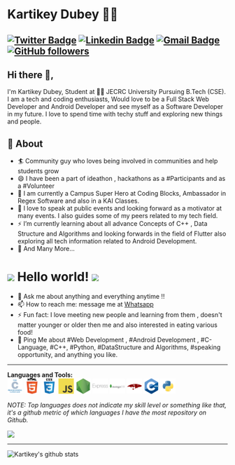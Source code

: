 # Kartikey Dubey 👨‍💻
[![Twitter Badge](https://img.shields.io/badge/-@KartikeyDubey-1ca0f1?style=flat-square&labelColor=1ca0f1&logo=twitter&logoColor=white&link=https://twitter.com/KARTIKE26127836)](https://twitter.com/KARTIKE26127836) [![Linkedin Badge](https://img.shields.io/badge/-KartikeyDubey-blue?style=flat-square&logo=Linkedin&logoColor=white&link=https://www.linkedin.com/in/kartikeydubey02/)](https://www.linkedin.com/in/kartikeydubey02/) 
[![Gmail Badge](https://img.shields.io/badge/-dkartikey1@gmail.com-c14438?style=flat-square&logo=Gmail&logoColor=white&link=mailto:dkartikey1@gmail.com)](mailto:dkartikey1@gmail.com)
[![GitHub followers](https://img.shields.io/github/followers/kartikey0217?label=Follow&style=social)](https://github.com/kartikey0217/?tab=follow)
---
## Hi there 👋,           
I'm Kartikey Dubey, Student at 👨‍💻 JECRC University Pursuing B.Tech (CSE).  I am a tech and coding enthusiasts, Would love to be a Full Stack Web Developer and Android Developer and see myself as a Software Developer in my future. I love to spend time with techy stuff and exploring new things and people.

## 🧐 About
- 🏄‍ Community guy who loves being involved in communities and help students grow
- 😄 I have been a part of ideathon , hackathons as a #Participants and as a #Volunteer
- 🔭 I am currently a Campus Super Hero at Coding Blocks, Ambassador in Regex Software and also in a KAI Classes.
- 🌱 I love to speak at public events and looking forward  as a motivator at many events. I also guides some of my peers related to my tech field.
- ⚡ I’m currently learning about all advance Concepts of C++ , Data Structure and Algorithms and looking forwards in the field of Flutter also exploring all tech information related to Android Development. 
- 👯 And Many More...


# <img src="https://github.com/TheDudeThatCode/TheDudeThatCode/blob/master/Assets/Hi.gif" width="29px"> Hello world!&nbsp;<img src="https://github.com/TheDudeThatCode/TheDudeThatCode/blob/master/Assets/Earth.gif" width="24px">

- 💬 Ask me about anything and everything anytime !! 
- 📫 How to reach me: message me at [Whatsapp](https://wa.me/918529749879)
- ⚡ Fun fact: I love meeting new people and learning from them , doesn't matter younger or older then me  and also interested in eating various food! 
- 💬 Ping Me about #Web Development , #Android Development , #C-Language, #C++, #Python, #DataStructure and Algorithms, #speaking opportunity, and anything you like.
---
**Languages and Tools:**  
<code><img height="35" src="https://raw.githubusercontent.com/github/explore/80688e429a7d4ef2fca1e82350fe8e3517d3494d/topics/c/c.png"></code>
<code><img height="35" src="https://raw.githubusercontent.com/github/explore/80688e429a7d4ef2fca1e82350fe8e3517d3494d/topics/html/html.png"></code>
<code><img height="35" src="https://raw.githubusercontent.com/github/explore/80688e429a7d4ef2fca1e82350fe8e3517d3494d/topics/css/css.png"></code>
<code><img height="35" src="https://raw.githubusercontent.com/github/explore/80688e429a7d4ef2fca1e82350fe8e3517d3494d/topics/javascript/javascript.png"></code>
<code><img height="35" src="https://raw.githubusercontent.com/github/explore/80688e429a7d4ef2fca1e82350fe8e3517d3494d/topics/nodejs/nodejs.png"></code> 
<code><img height="35" src="https://raw.githubusercontent.com/github/explore/80688e429a7d4ef2fca1e82350fe8e3517d3494d/topics/express/express.png"></code>
<code><img height="35" src="https://raw.githubusercontent.com/github/explore/80688e429a7d4ef2fca1e82350fe8e3517d3494d/topics/mongodb/mongodb.png"></code> 
<code><img height="35" src="https://raw.githubusercontent.com/github/explore/80688e429a7d4ef2fca1e82350fe8e3517d3494d/topics/mongoose/mongoose.png"></code>
<code><img height="35" src="https://raw.githubusercontent.com/github/explore/80688e429a7d4ef2fca1e82350fe8e3517d3494d/topics/cpp/cpp.png"></code> 
<code><img height="35" src="https://raw.githubusercontent.com/github/explore/80688e429a7d4ef2fca1e82350fe8e3517d3494d/topics/python/python.png"></code>


*NOTE: Top languages does not indicate my skill level or something like that, it's a github metric of which languages I have the most repository on Github.*

<a href="https://github.com/anuraghazra/github-readme-stats">
  <img align="center" src="https://github-readme-stats.vercel.app/api/top-langs/?username=Kartikey0217" />
</a>

---
![Kartikey's github stats](https://github-readme-stats.vercel.app/api?username=kartikey0217&show_icons=true)

